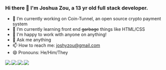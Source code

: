 ### Hi there 👋 I'm Joshua Zou, a 13 yr old full stack developer.


- 🔭 I’m currently working on Coin-Tunnel, an open source crypto payment system
- 🌱 I’m currently learning front end ~~garbage~~ things like HTML/CSS
- 👯 I'm happy to work with anyone on anything!
- 💬 Ask me anything
- 📫 How to reach me: joshyzou@gmail.com
- 😄 Pronouns: He/Him/They

<a href="https://github.com/Joshua-Zou/">
  <img align="center" src="https://github-readme-stats.vercel.app/api/top-langs/?username=Joshua-Zou&langs_count=3&theme=react" />
</a>
<a href="https://github.com/anuraghazra/convoychat">
  <img align="center" src="https://github-readme-stats.vercel.app/api?username=Joshua-Zou&theme=react" />
</a>
<a href="https://github.com/Joshua-Zou">
  <img align="center" src="https://github-readme-stats.vercel.app/api/wakatime?username=Joshua_Zou&theme=react"/>
</a>
<a href="https://github.com/Joshua-Zou/Coin-Tunnel">
  <img align="center" src="https://github-readme-stats.vercel.app/api/pin/?username=Joshua-Zou&repo=Coin-Tunnel&theme=react" />
</a>
